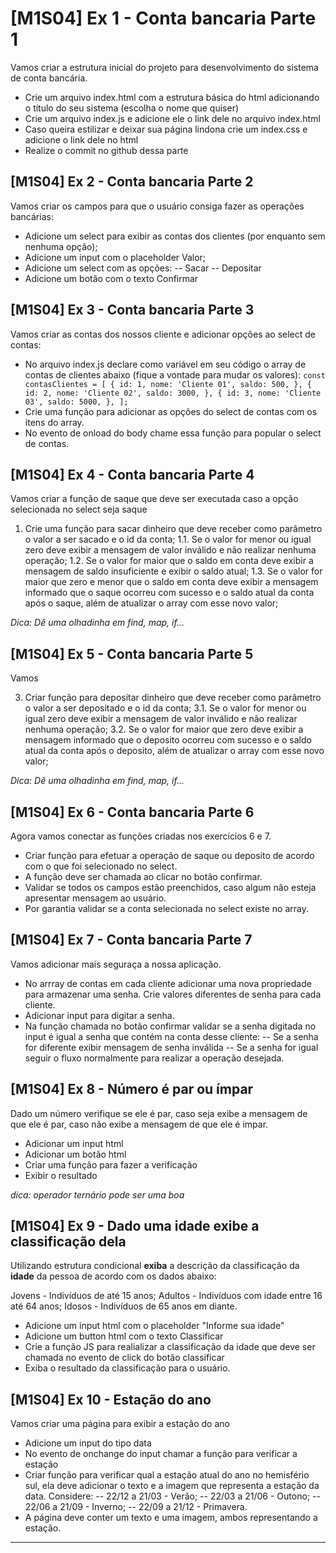 # [M1S04] Ex 1 - Conta bancaria Parte 1

Vamos criar a estrutura inicial do projeto para desenvolvimento do sistema de conta bancária.

- Crie um arquivo index.html com a estrutura básica do html adicionando o título do seu sistema (escolha o nome que quiser)
- Crie um arquivo index.js e adicione ele o link dele no arquivo index.html
- Caso queira estilizar e deixar sua página lindona crie um index.css e adicione o link dele no html
- Realize o commit no github dessa parte

## [M1S04] Ex 2 - Conta bancaria Parte 2

Vamos criar os campos para que o usuário consiga fazer as operações bancárias:

- Adicione um select para exibir as contas dos clientes (por enquanto sem nenhuma opção);
- Adicione um input com o placeholder Valor;
- Adicione um select com as opções:
  -- Sacar
  -- Depositar
- Adicione um botão com o texto Confirmar

## [M1S04] Ex 3 - Conta bancaria Parte 3

Vamos criar as contas dos nossos cliente e adicionar opções ao select de contas:

- No arquivo index.js declare como variável em seu código o array de contas de clientes abaixo (fique a vontade para mudar os valores):
  `const contasClientes = [ { id: 1, nome: 'Cliente 01', saldo: 500, }, { id: 2, nome: 'Cliente 02', saldo: 3000, }, { id: 3, nome: 'Cliente 03', saldo: 5000, }, ];`
- Crie uma função para adicionar as opções do select de contas com os itens do array.
- No evento de onload do body chame essa função para popular o select de contas.

## [M1S04] Ex 4 - Conta bancaria Parte 4

Vamos criar a função de saque que deve ser executada caso a opção selecionada no select seja saque

1. Crie uma função para sacar dinheiro que deve receber como parâmetro o valor a ser sacado e o id da conta;
   1.1. Se o valor for menor ou igual zero deve exibir a mensagem de valor inválido e não realizar nenhuma operação;
   1.2. Se o valor for maior que o saldo em conta deve exibir a mensagem de saldo insuficiente e exibir o saldo atual;
   1.3. Se o valor for maior que zero e menor que o saldo em conta deve exibir a mensagem informado que o saque ocorreu com sucesso e o saldo atual da conta após o saque, além de atualizar o array com esse novo valor;

_Dica: Dê uma olhadinha em find, map, if..._

## [M1S04] Ex 5 - Conta bancaria Parte 5

Vamos

3. Criar função para depositar dinheiro que deve receber como parâmetro o valor a ser depositado e o id da conta;
   3.1. Se o valor for menor ou igual zero deve exibir a mensagem de valor inválido e não realizar nenhuma operação;
   3.2. Se o valor for maior que zero deve exibir a mensagem informado que o deposito ocorreu com sucesso e o saldo atual da conta após o deposito, além de atualizar o array com esse novo valor;

_Dica: Dê uma olhadinha em find, map, if..._

## [M1S04] Ex 6 - Conta bancaria Parte 6

Agora vamos conectar as funções criadas nos exercícios 6 e 7.

- Criar função para efetuar a operação de saque ou deposito de acordo com o que foi selecionado no select.
- A função deve ser chamada ao clicar no botão confirmar.
- Validar se todos os campos estão preenchidos, caso algum não esteja apresentar mensagem ao usuário.
- Por garantia validar se a conta selecionada no select existe no array.

## [M1S04] Ex 7 - Conta bancaria Parte 7

Vamos adicionar mais seguraça a nossa aplicação.

- No arrray de contas em cada cliente adicionar uma nova propriedade para armazenar uma senha. Crie valores diferentes de senha para cada cliente.
- Adicionar input para digitar a senha.
- Na função chamada no botão confirmar validar se a senha digitada no input é igual a senha que contém na conta desse cliente:
  -- Se a senha for diferente exibir mensagem de senha inválida
  -- Se a senha for igual seguir o fluxo normalmente para realizar a operação desejada.

## [M1S04] Ex 8 - Número é par ou ímpar

Dado um número verifique se ele é par, caso seja exibe a mensagem de que ele é par, caso não exibe a mensagem de que ele é impar.

- Adicionar um input html
- Adicionar um botão html
- Criar uma função para fazer a verificação
- Exibir o resultado

_dica: operador ternário pode ser uma boa_

## [M1S04] Ex 9 - Dado uma idade exibe a classificação dela

Utilizando estrutura condicional **exiba** a descrição da classificação da **idade** da pessoa de acordo com os dados abaixo:

Jovens - Indivíduos de até 15 anos;
Adultos - Indivíduos com idade entre 16 até 64 anos;
Idosos - Indivíduos de 65 anos em diante.

- Adicione um input html com o placeholder "Informe sua idade"
- Adicione um button html com o texto Classificar
- Crie a função JS para realializar a classificação da idade que deve ser chamada no evento de click do botão classificar
- Exiba o resultado da classificação para o usuário.

## [M1S04] Ex 10 - Estação do ano

Vamos criar uma página para exibir a estação do ano

- Adicione um input do tipo data 
- No evento de onchange do input chamar a função para verificar a estação
- Criar função para verificar qual a estação atual do ano no hemisfério sul, ela deve adicionar o texto e a imagem que representa a estação da data. 
Considere: 
-- 22/12 a 21/03 - Verão; 
-- 22/03 a 21/06 - Outono; 
-- 22/06 a 21/09 - Inverno; 
-- 22/09 a 21/12 - Primavera.
- A página deve conter um texto e uma imagem, ambos representando a estação. 
---
